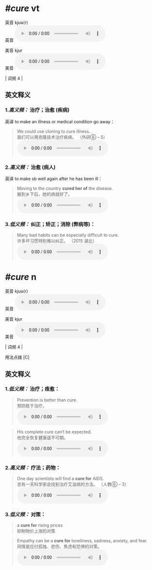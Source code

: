 # ***\#cure*** vt
英音 kjʊə(r)  
英音
<audio src="./media/cure-B.aac" controls="controls"></audio>

美音 kjʊr  
美音
<audio src="./media/cure.aac" controls="controls"></audio>



| 词频 4 |  

英文释义
---
### 1.*高义频：* **治疗；治愈 (疾病)**  
英译 to make an illness or medical condition go away：

 > We could use cloning to cure illness.  
 > 我们可以用克隆技术治疗疾病。  （外研⑥ – 5）  
<audio src="./media/cure-1.aac" controls="controls"></audio>

### 2.*高义频：* **治愈 (病人)**  
英译 to make sb well again after he has been ill：

 > Moving to the country **cured her of** the disease.  
 > 搬到乡下后，她的病就好了。    
<audio src="./media/cure-2.aac" controls="controls"></audio>

### 3.*低义频：* **纠正；矫正；消除 (弊病等)：**  

 > Many bad habits can be especially difficult to cure.  
 > 许多坏习惯特别难以纠正。  （2015 湖北）  
<audio src="./media/P115 cure3.aac" controls="controls"></audio>


# ***\#cure*** n
英音 kjʊə(r)  
英音
<audio src="./media/cure-B.aac" controls="controls"></audio>

美音 kjʊr  
美音
<audio src="./media/cure.aac" controls="controls"></audio>



| 词频 4 |  

用法点拨  [C]

英文释义
---
### 1.*低义频：* **治疗；痊愈：**  

 > Prevention is better than cure.  
 > 预防胜于治疗。    
<audio src="./media/cure-4.aac" controls="controls"></audio>

 > His complete cure can’t be expected.  
 > 他完全恢复健康遥不可期。    
<audio src="./media/cure-5.aac" controls="controls"></audio>

### 2.*高义频：* **疗法；药物：**  

 > One day scientists will find a **cure for** AIDS.  
 > 总有一天科学家会找到治疗艾滋病的方法。  （人教⑥ – 3）  
<audio src="./media/cure-6.aac" controls="controls"></audio>

### 3.*低义频：* **对策：**  

 > a **cure for** rising prices  
 > 抑制物价上涨的对策    

 > Empathy can be a **cure for** loneliness, sadness, anxiety, and fear.  
 > 同情是应付孤独、悲伤、焦虑和恐惧的对策。    
<audio src="./media/cure-7.aac" controls="controls"></audio>



